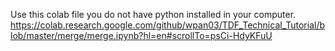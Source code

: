 Use this colab file you do not have python installed in your computer. 
https://colab.research.google.com/github/wpan03/TDF_Technical_Tutorial/blob/master/merge/merge.ipynb?hl=en#scrollTo=psCi-HdyKFuU
